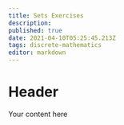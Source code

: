 ```yaml
---
title: Sets Exercises
description: 
published: true
date: 2021-04-10T05:25:45.213Z
tags: discrete-mathematics
editor: markdown
---
```


# Header
Your content here